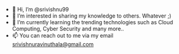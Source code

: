 - 👋 Hi, I’m @srivishnu99
- 👀 I’m interested in sharing my knowledge to others. Whatever ;)
- 🌱 I’m currently learning the trending technologies such as Cloud Computing, Cyber Security and many more..
- 📫 You can reach out to me via my email srivishnuravinuthala@gmail.com

<!---
srivishnu99/srivishnu99 is a ✨ special ✨ repository because its `README.md` (this file) appears on your GitHub profile.
You can click the Preview link to take a look at your changes.
--->
